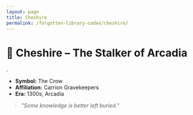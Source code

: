 ```yaml
---
layout: page
title: Cheshire
permalink: /forgotten-library-codex/cheshire/
---
```


# 🦴 Cheshire – The Stalker of Arcadia

.

- **Symbol:** The Crow  
- **Affiliation:** Carrion Gravekeepers  
- **Era:** 1300s, Arcadia  

> *"Some knowledge is better left buried."*
